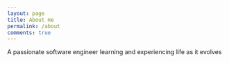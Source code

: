 ```yaml
---
layout: page
title: About me
permalink: /about
comments: true
---
```


<div class="row justify-content-between">
<div class="col-md-8 pr-5">

<p>A passionate software engineer learning and experiencing life as it evolves</p>

</div>
</div>
</div>
